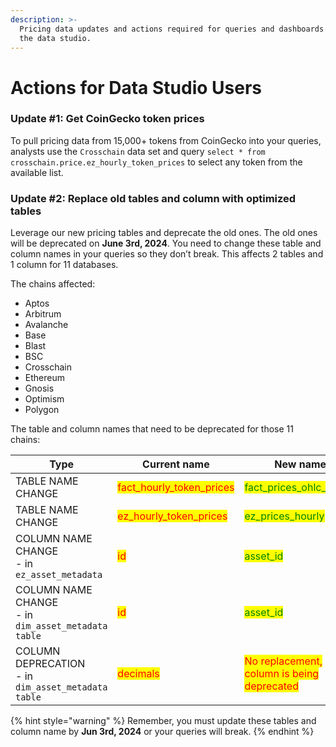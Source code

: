 ```yaml
---
description: >-
  Pricing data updates and actions required for queries and dashboards build in
  the data studio.
---
```


# Actions for Data Studio Users

### Update #1: Get CoinGecko token prices

To pull pricing data from 15,000+ tokens from CoinGecko into your queries, analysts use the `Crosschain` data set and query `select * from crosschain.price.ez_hourly_token_prices` to select any token from the available list.

### Update #2: Replace old tables and column with optimized tables

Leverage our new pricing tables and deprecate the old ones. The old ones will be deprecated on **June 3rd, 2024**. You need to change these table and column names in your queries so they don’t break. This affects 2 tables and 1 column for 11 databases.

The chains affected:

* Aptos
* Arbitrum
* Avalanche
* Base
* Blast
* BSC
* Crosschain
* Ethereum
* Gnosis
* Optimism
* Polygon

The table and column names that need to be deprecated for those 11 chains:&#x20;

<table data-full-width="true"><thead><tr><th width="341">Type</th><th width="235">Current name</th><th>New name</th></tr></thead><tbody><tr><td>TABLE NAME CHANGE</td><td><mark style="color:red;">fact_hourly_token_prices</mark></td><td><mark style="color:green;">fact_prices_ohlc_hourly</mark></td></tr><tr><td>TABLE NAME CHANGE</td><td><mark style="color:red;">ez_hourly_token_prices</mark></td><td><mark style="color:green;">ez_prices_hourly</mark></td></tr><tr><td>COLUMN NAME CHANGE<br>- in <code>ez_asset_metadata</code></td><td><mark style="color:red;">id</mark></td><td><mark style="color:green;">asset_id</mark></td></tr><tr><td>COLUMN NAME CHANGE<br>- in <code>dim_asset_metadata table</code></td><td><mark style="color:red;">id</mark></td><td><mark style="color:green;">asset_id</mark></td></tr><tr><td>COLUMN DEPRECATION <br>- in <code>dim_asset_metadata table</code></td><td><mark style="color:red;">decimals</mark></td><td><mark style="color:red;">No replacement, column is being deprecated</mark></td></tr></tbody></table>

{% hint style="warning" %}
Remember, you must update these tables and column name by **Jun 3rd, 2024** or your queries will break.&#x20;
{% endhint %}
